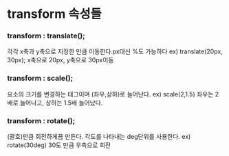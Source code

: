 # transform 속성들

### transform : translate();

각각 x축과 y축으로 지정한 만큼 이동한다.px대신 %도 가능하다
ex) translate(20px, 30px); x축으로 20px, y축으로 30px이동
</br>

### transform : scale();

요소의 크기를 변경하는 태그이며 (좌우,상하)로 늘어난다.
ex) scale(2,1.5) 좌우는 2배로 늘어나고, 상하는 1.5배 늘어났다.
</br>

### transform : rotate();

(괄호)만큼 회전하게끔 만든다. 각도를 나타내는 deg단위를 사용한다.
ex) rotate(30deg) 30도 만큼 우측으로 회전
